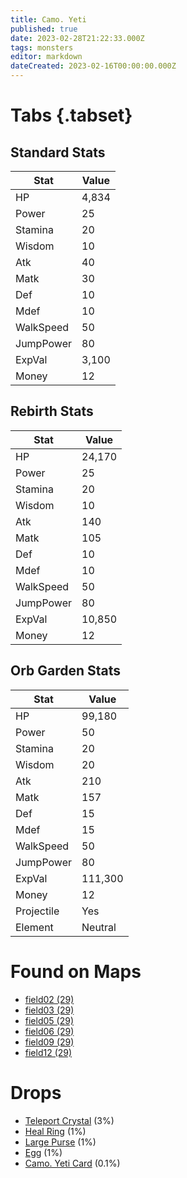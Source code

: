 ```yaml
---
title: Camo. Yeti
published: true
date: 2023-02-28T21:22:33.000Z
tags: monsters
editor: markdown
dateCreated: 2023-02-16T00:00:00.000Z
---
```


# Tabs {.tabset}

## Standard Stats

|Stat|Value|
|-|-|
|HP|4,834|
|Power|25|
|Stamina|20|
|Wisdom|10|
|Atk|40|
|Matk|30|
|Def|10|
|Mdef|10|
|WalkSpeed|50|
|JumpPower|80|
|ExpVal|3,100|
|Money|12|
## Rebirth Stats

|Stat|Value|
|-|-|
|HP|24,170|
|Power|25|
|Stamina|20|
|Wisdom|10|
|Atk|140|
|Matk|105|
|Def|10|
|Mdef|10|
|WalkSpeed|50|
|JumpPower|80|
|ExpVal|10,850|
|Money|12|
## Orb Garden Stats

|Stat|Value|
|-|-|
|HP|99,180|
|Power|50|
|Stamina|20|
|Wisdom|20|
|Atk|210|
|Matk|157|
|Def|15|
|Mdef|15|
|WalkSpeed|50|
|JumpPower|80|
|ExpVal|111,300|
|Money|12|
|Projectile|Yes|
|Element|Neutral|

# Found on Maps
 * [field02 (29)](/maps/field02)
 * [field03 (29)](/maps/field03)
 * [field05 (29)](/maps/field05)
 * [field06 (29)](/maps/field06)
 * [field09 (29)](/maps/field09)
 * [field12 (29)](/maps/field12)

# Drops
 * [Teleport Crystal](/items/teleport-crystal) (3%)
 * [Heal Ring](/items/heal-ring) (1%)
 * [Large Purse](/items/large-purse) (1%)
 * [Egg](/items/egg) (1%)
 * [Camo. Yeti Card](/items/camo-yeti-card) (0.1%)
